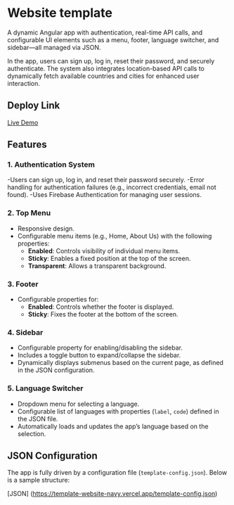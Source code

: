 # Website template

A dynamic Angular app with authentication, real-time API calls, and configurable UI elements such as a menu, footer, language switcher, and sidebar—all managed via JSON.

In the app, users can sign up, log in, reset their password, and securely authenticate. The system also integrates location-based API calls to dynamically fetch available countries and cities for enhanced user interaction.

## Deploy Link
[Live Demo](https://template-website-navy.vercel.app/home) <!-- Replace # with your deployed app link -->

## Features

### 1. **Authentication System**
  -Users can sign up, log in, and reset their password securely.
  -Error handling for authentication failures (e.g., incorrect credentials, email not found).
  -Uses Firebase Authentication for managing user sessions.

### 2. **Top Menu**
- Responsive design.
- Configurable menu items (e.g., Home, About Us) with the following properties:
  - **Enabled**: Controls visibility of individual menu items.
  - **Sticky**: Enables a fixed position at the top of the screen.
  - **Transparent**: Allows a transparent background.

### 3. **Footer**
- Configurable properties for:
  - **Enabled**: Controls whether the footer is displayed.
  - **Sticky**: Fixes the footer at the bottom of the screen.

### 4. **Sidebar**
- Configurable property for enabling/disabling the sidebar.
- Includes a toggle button to expand/collapse the sidebar.
- Dynamically displays submenus based on the current page, as defined in the JSON configuration.

### 5. **Language Switcher**
- Dropdown menu for selecting a language.
- Configurable list of languages with properties (`label`, `code`) defined in the JSON file.
- Automatically loads and updates the app’s language based on the selection.

## JSON Configuration

The app is fully driven by a configuration file (`template-config.json`). Below is a sample structure:

[JSON] (https://template-website-navy.vercel.app/template-config.json)
